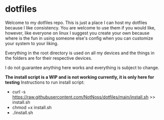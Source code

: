 # dotfiles
Welcome to my dotfiles repo. This is just a place I can host my dotfiles because I like consistency. You are welcome to use them if you would like, however, like everyone on linux I suggest you create your own because where is the fun in using someone else's config when you can customize your system to your liking.

Everything in the root directory is used on all my devices and the things in the folders are for their respective devices.

I do not guarantee anything here works and everything is subject to change.

**The install script is a WIP and is not working currently, it is only here for testing**
Instructions to run install script:
 - curl -s https://raw.githubusercontent.com/NotNoss/dotfiles/main/install.sh >> install.sh
 - chmod +x install.sh
 - ./install.sh
